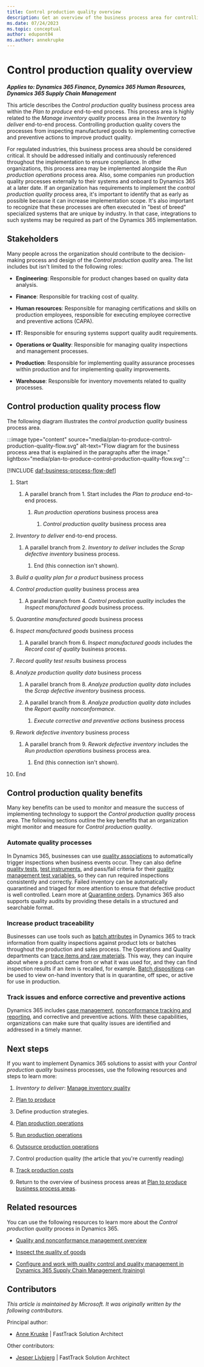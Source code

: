 ```yaml
---
title: Control production quality overview
description: Get an overview of the business process area for controlling production quality in the plan to produce end-to-end business process in Dynamics 365 solutions.
ms.date: 07/24/2023
ms.topic: conceptual
author: edupont04
ms.author: annekrupke
---
```


# Control production quality overview

***Applies to: Dynamics 365 Finance, Dynamics 365 Human Resources, Dynamics 365 Supply Chain Management***

This article describes the *Control production quality* business process area within the *Plan to produce* end-to-end process. This process area is highly related to the *Manage inventory quality* process area in the *Inventory to deliver* end-to-end process. Controlling production quality covers the processes from inspecting manufactured goods to implementing corrective and preventive actions to improve product quality.

For regulated industries, this business process area should be considered critical. It should be addressed initially and continuously referenced throughout the implementation to ensure compliance. In other organizations, this process area may be implemented alongside the *Run production operations* process area. Also, some companies run production quality processes externally to their systems and onboard to Dynamics 365 at a later date. If an organization has requirements to implement the *control production quality* process area, it's important to identify that as early as possible because it can increase implementation scope. It's also important to recognize that these processes are often executed in "best of breed" specialized systems that are unique by industry. In that case, integrations to such systems may be required as part of the Dynamics 365 implementation.

## Stakeholders 

Many people across the organization should contribute to the decision-making process and design of the *Control production quality* area. The list includes but isn't limited to the following roles:

- **Engineering**: Responsible for product changes based on quality data analysis.

- **Finance**: Responsible for tracking cost of quality.

- **Human resources**: Responsible for managing certifications and skills on production employees, responsible for executing employee corrective and preventive actions (CAPA).

- **IT**: Responsible for ensuring systems support quality audit requirements.

- **Operations or Quality**: Responsible for managing quality inspections and management processes.

- **Production**: Responsible for implementing quality assurance processes within production and for implementing quality improvements.

- **Warehouse**: Responsible for inventory movements related to quality processes.

## Control production quality process flow 

The following diagram illustrates the *control production quality* business process area.

:::image type="content" source="media/plan-to-produce-control-production-quality-flow.svg" alt-text="Flow diagram for the business process area that is explained in the paragraphs after the image." lightbox="media/plan-to-produce-control-production-quality-flow.svg":::

[!INCLUDE [daf-business-process-flow-def](../includes/daf-business-process-flow-def.md)]

1. Start

    1. A parallel branch from 1. Start includes the *Plan to produce* end-to-end process.

        1. *Run production operations* business process area

            1. *Control production quality* business process area

2. *Inventory to deliver* end-to-end process.

    1. A parallel branch from 2. *Inventory to deliver* includes the *Scrap defective inventory* business process.

        1. End (this connection isn't shown).

3. *Build a quality plan for a product* business process

4. *Control production quality* business process area

    1. A parallel branch from 4. *Control production quality* includes the *Inspect manufactured goods* business process.

5. *Quarantine manufactured goods* business process

6. *Inspect manufactured goods* business process

    1. A parallel branch from 6. *Inspect manufactured goods* includes the *Record cost of quality* business process.

7. *Record quality test results* business process

8. *Analyze production quality data* business process

    1. A parallel branch from 8. *Analyze production quality data* includes the *Scrap defective inventory* business process.

    2. A parallel branch from 8. *Analyze production quality data* includes the *Report quality nonconformance*.

        1. *Execute corrective and preventive actions* business process

9. *Rework defective inventory* business process

    1. A parallel branch from 9. *Rework defective inventory* includes the *Run production operations* business process area.

        1. End (this connection isn't shown).

10. End

## Control production quality benefits

Many key benefits can be used to monitor and measure the success of implementing technology to support the *Control production quality* process area. The following sections outline the key benefits that an organization might monitor and measure for *Control production quality*. 

### Automate quality processes

In Dynamics 365, businesses can use [quality associations](/dynamics365/supply-chain/inventory/quality-associations) to automatically trigger inspections when business events occur. They can also define [quality tests](/dynamics365/supply-chain/inventory/quality-tests), [test instruments](/dynamics365/supply-chain/inventory/quality-test-instruments), and pass/fail criteria for their [quality management test variables](/dynamics365/supply-chain/inventory/quality-test-variables), so they can run required inspections consistently and correctly. Failed inventory can be automatically quarantined and triaged for more attention to ensure that defective product is well controlled. Learn more at [Quarantine orders](/dynamics365/supply-chain/inventory/quarantine-orders). Dynamics 365 also supports quality audits by providing these details in a structured and searchable format.  

### Increase product traceability

Businesses can use tools such as [batch attributes](/dynamics365/supply-chain/production-control/batch-attributes) in Dynamics 365 to track information from quality inspections against product lots or batches throughout the production and sales process. The Operations and Quality departments can [trace items and raw materials](/dynamics365/supply-chain/inventory/trace-items-raw-materials-inventory-production-sales). This way, they can inquire about where a product came from or what it was used for, and they can find inspection results if an item is recalled, for example. [Batch dispositions](/dynamics365/supply-chain/inventory/batch-disposition-codes) can be used to view on-hand inventory that is in quarantine, off spec, or active for use in production.

### Track issues and enforce corrective and preventive actions

Dynamics 365 includes [case management](/dynamics365/fin-ops-core/fin-ops/organization-administration/cases?context=%2Fdynamics365%2Fcontext%2Fsupply-chain), [nonconformance tracking and reporting](/dynamics365/supply-chain/inventory/tasks/create-process-non-conformance), and corrective and preventive actions. With these capabilities, organizations can make sure that quality issues are identified and addressed in a timely manner.

## Next steps

If you want to implement Dynamics 365 solutions to assist with your *Control production quality* business processes, use the following resources and steps to learn more:

1. *Inventory to deliver*: [Manage inventory quality](inventory-to-deliver-areas.md#manage-inventory-quality)  

2. [Plan to produce](plan-to-produce-overview.md)  

3. Define production strategies.

4. [Plan production operations](plan-to-produce-plan-production-operations-overview.md)  

5. [Run production operations](plan-to-produce-execute-production-operations-overview.md)  

6. [Outsource production operations](plan-to-produce-outsource-production-operations-overview.md)  

7. Control production quality (the article that you're currently reading)      

8. [Track production costs](plan-to-produce-track-production-costs-overview.md)  

9. Return to the overview of business process areas at [Plan to produce business process areas](plan-to-produce-areas.md).  

## Related resources

You can use the following resources to learn more about the *Control production quality* process in Dynamics 365.

- [Quality and nonconformance management overview](/dynamics365/supply-chain/inventory/quality-management-processes)  

- [Inspect the quality of goods](/dynamics365/supply-chain/inventory/tasks/inspect-quality-goods)  

- [Configure and work with quality control and quality management in Dynamics 365 Supply Chain Management (training)](/training/modules/configure-work-quality-control-dyn365-supply-chain-mgmt/)  

<!--## Tags

*Industries:* Manufacturing (20-39), Wholesale Trade (50-51), Retail Trade (52-59)

*Stakeholders:* Engineering, Finance, Human Resources, IT, Operations, Quality, Production, Warehouse

*Products:* Dynamics 365 Finance, Dynamics 365 Human Resources, Dynamics 365 Supply Chain Management-->

## Contributors

*This article is maintained by Microsoft. It was originally written by the following contributors.*

Principal author:

- [Anne Krupke](https://www.linkedin.com/in/annekrupke/) | FastTrack Solution Architect

Other contributors:

- [Jesper Livbjerg](https://www.linkedin.com/in/jesper-livbjerg/) | FastTrack Solution Architect
